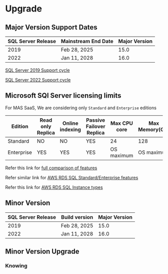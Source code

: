 # Upgrade #
## Major Version Support Dates ##
|SQL Server Release|Mainstream End Date|Major Version|
|-----|------|-----|
|2019|Feb 28, 2025|15.0
|2022|Jan 11, 2028|16.0

[SQL Server 2019 Support cycle](https://learn.microsoft.com/en-us/lifecycle/products/sql-server-2019)

[SQL Server 2022 Support cycle](https://learn.microsoft.com/en-us/lifecycle/products/sql-server-2022)

## Microsoft SQl Server licensing limits  ##
For MAS SaaS, We are considering only `Standard` and `Enterprise` editions

|Edition|Read only Replica|Online indexing|Passive Failover Replica|Max CPU core|Max Memory(GB)|Max Db Size(PB)|
|-----|------|-----|-----|-----|-----|----|
|Standard|NO|NO|YES|24|128|524
|Enterprise|YES|YES|YES|OS maximum|OS maximum|524

Refer this link for [full comparison of features](https://learn.microsoft.com/en-us/sql/sql-server/editions-and-components-of-sql-server-2019?view=sql-server-ver15&preserve-view=true)

Refer similar link for [AWS RDS SQL Standard/Enterprise features](https://docs.aws.amazon.com/prescriptive-guidance/latest/evaluate-downgrading-sql-server-edition/compare.html)

Refer this link for [AWS RDS SQL Instance types](https://aws.amazon.com/rds/sqlserver/pricing/?nc=sn&loc=4)

## Minor Version ##
|SQL Server Release|Build version|Major Version|
|-----|------|-----|
|2019|Feb 28, 2025|15.0
|2022|Jan 11, 2028|16.0

## Minor Version Upgrade ##
### Knowing